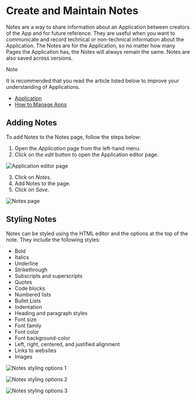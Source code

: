 # Create and Maintain Notes

Notes are a way to share information about an Application between creators of the App and for future reference. They are useful when you want to communicate and record technical or non-technical information about the Application. The Notes are for the Application, so no matter how many Pages the Application has, the Notes will always remain the same. Notes are also saved across versions.

> [!NOTE]
> It is recommended that you read the article listed below to improve your understanding of Applications.
>
> * [Application](../../concepts/application/)
> * [How to Manage Apps](manage-apps.md)

## Adding Notes

To add Notes to the Notes page, follow the steps below:

1. Open the _Application_ page from the left-hand menu.
2. Click on the _edit_ button to open the Application editor page.

![Application editor page](../images/_1.png)

3. Click on _Notes_.
4. Add Notes to the page.
5. Click on _Save_.

![Notes page](../images/_2.png)

## Styling Notes

Notes can be styled using the HTML editor and the options at the top of the note. They include the following styles:

* Bold
* Italics
* Underline
* Strikethrough
* Subscripts and superscripts
* Quotes
* Code blocks
* Numbered lists
* Bullet Lists
* Indentation
* Heading and paragraph styles
* Font size
* Font family
* Font color
* Font background-color
* Left, right, centered, and justified alignment
* Links to websites
* Images

![Notes styling options 1](../images/_3.png)

![Notes styling options 2](../images/_4.png)

![Notes styling options 3](../images/_5.png)

